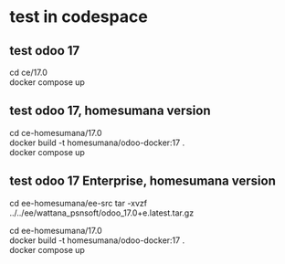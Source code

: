 # test in codespace

## test odoo 17
cd ce/17.0\
docker compose up

## test odoo 17, homesumana version

cd ce-homesumana/17.0\
docker build -t homesumana/odoo-docker:17 .\
docker compose up

## test odoo 17 Enterprise, homesumana version

cd ee-homesumana/ee-src
tar -xvzf ../../ee/wattana_psnsoft/odoo_17.0+e.latest.tar.gz

cd ee-homesumana/17.0\
docker build -t homesumana/odoo-docker:17 .\
docker compose up
